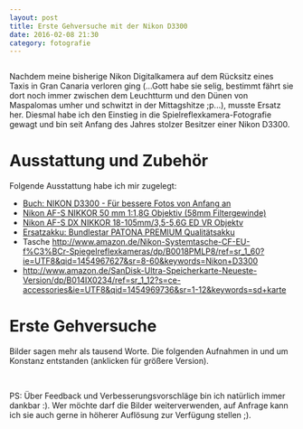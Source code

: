 ```yaml
---
layout: post
title: Erste Gehversuche mit der Nikon D3300
date: 2016-02-08 21:30
category: fotografie
---
```

<img src="{{site.url}}/images/blog/nikon-gehversuche/nikon.png" class="lefticon" alt="" />

Nachdem meine bisherige Nikon Digitalkamera auf dem Rücksitz eines Taxis in Gran Canaria verloren ging (...Gott habe sie selig, bestimmt fährt sie dort noch immer zwischen dem Leuchtturm und den Dünen von Maspalomas umher und schwitzt in der Mittagshitze ;p...), musste Ersatz her. Diesmal habe ich den Einstieg in die Spielreflexkamera-Fotografie gewagt und bin seit Anfang des Jahres stolzer Besitzer einer Nikon D3300.
<!--more-->

Ausstattung und Zubehör
======================
Folgende Ausstattung habe ich mir zugelegt:

* [Buch: NIKON D3300 - Für bessere Fotos von Anfang an](http://www.amazon.de/gp/product/3832801065/ref=as_li_tl?ie=UTF8&camp=1638&creative=19454&creativeASIN=3832801065&linkCode=as2&tag=hirnoffensive-21)
* [Nikon AF-S NIKKOR 50 mm 1:1,8G Objektiv (58mm Filtergewinde)](http://www.amazon.de/Nikon-AF-S-NIKKOR-50-Filtergewinde/dp/B004Y1AYAC/ref=sr_1_2?ie=UTF8&qid=1454969658&sr=8-2)
* [Nikon AF-S DX NIKKOR 18-105mm/3,5-5,6G ED VR Objektv](http://www.amazon.de/gp/product/B001EO6W8K/ref=as_li_tl?ie=UTF8&camp=1638&creative=19454&creativeASIN=B001EO6W8K&linkCode=as2&tag=hirnoffensive-21)
* [Ersatzakku: Bundlestar PATONA PREMIUM Qualitätsakku](http://www.amazon.de/dp/B00GWDWIIG/ref=sr_ph?ie=UTF8&qid=1455047772&sr=1)
* Tasche http://www.amazon.de/Nikon-Systemtasche-CF-EU-f%C3%BCr-Spiegelreflexkameras/dp/B0018PMLP8/ref=sr_1_60?ie=UTF8&qid=1454967627&sr=8-60&keywords=Nikon+D3300
* http://www.amazon.de/SanDisk-Ultra-Speicherkarte-Neueste-Version/dp/B014IX0234/ref=sr_1_12?s=ce-accessories&ie=UTF8&qid=1454969736&sr=1-12&keywords=sd+karte

Erste Gehversuche
====================
Bilder sagen mehr als tausend Worte. Die folgenden Aufnahmen in und um Konstanz entstanden (anklicken für größere Version).

<img src="{{site.url}}/images/blog/nikon-gehversuche/nikon1.JPG" class="borderimg centered" alt="" />

<img src="{{site.url}}/images/blog/nikon-gehversuche/nikon2.JPG" class="borderimg centered" alt="" />

<img src="{{site.url}}/images/blog/nikon-gehversuche/nikon3.JPG" class="borderimg centered" alt="" />

<img src="{{site.url}}/images/blog/nikon-gehversuche/nikon4.JPG" class="borderimg centered" alt="" />

<img src="{{site.url}}/images/blog/nikon-gehversuche/nikon5.JPG" class="borderimg centered" alt="" />

<img src="{{site.url}}/images/blog/nikon-gehversuche/nikon6.JPG" class="borderimg centered" alt="" />

<img src="{{site.url}}/images/blog/nikon-gehversuche/nikon7.JPG" class="borderimg centered" alt="" />

<img src="{{site.url}}/images/blog/nikon-gehversuche/nikon8.JPG" class="borderimg centered" alt="" />

<img src="{{site.url}}/images/blog/nikon-gehversuche/nikon9.JPG" class="borderimg centered" alt="" />

<img src="{{site.url}}/images/blog/nikon-gehversuche/nikon10.JPG" class="borderimg centered" alt="" />

<img src="{{site.url}}/images/blog/nikon-gehversuche/nikon11.JPG" class="borderimg centered" alt="" />

<img src="{{site.url}}/images/blog/nikon-gehversuche/nikon12.JPG" class="borderimg centered" alt="" />

<img src="{{site.url}}/images/blog/nikon-gehversuche/nikon13.JPG" class="borderimg centered" alt="" />

<img src="{{site.url}}/images/blog/nikon-gehversuche/nikon14.JPG" class="borderimg centered" alt="" />

<img src="{{site.url}}/images/blog/nikon-gehversuche/nikon15.JPG" class="borderimg centered" alt="" />

<img src="{{site.url}}/images/blog/nikon-gehversuche/nikon16.JPG" class="borderimg centered" alt="" />

<img src="{{site.url}}/images/blog/nikon-gehversuche/nikon17.JPG" class="borderimg centered" alt="" />

<img src="{{site.url}}/images/blog/nikon-gehversuche/nikon18.JPG" class="borderimg centered" alt="" />

<img src="{{site.url}}/images/blog/nikon-gehversuche/nikon19.JPG" class="borderimg centered" alt="" />

<img src="{{site.url}}/images/blog/nikon-gehversuche/nikon20.JPG" class="borderimg centered" alt="" />

<img src="{{site.url}}/images/blog/nikon-gehversuche/nikon21.JPG" class="borderimg centered" alt="" />

<img src="{{site.url}}/images/blog/nikon-gehversuche/nikon22.JPG" class="borderimg centered" alt="" />

<img src="{{site.url}}/images/blog/nikon-gehversuche/nikon23.JPG" class="borderimg centered" alt="" />

<img src="{{site.url}}/images/blog/nikon-gehversuche/nikon24.JPG" class="borderimg centered" alt="" />

PS: Über Feedback und Verbesserungsvorschläge bin ich natürlich immer dankbar :). Wer möchte darf die Bilder weiterverwenden, auf Anfrage kann ich sie auch gerne in höherer Auflösung zur Verfügung stellen ;).
